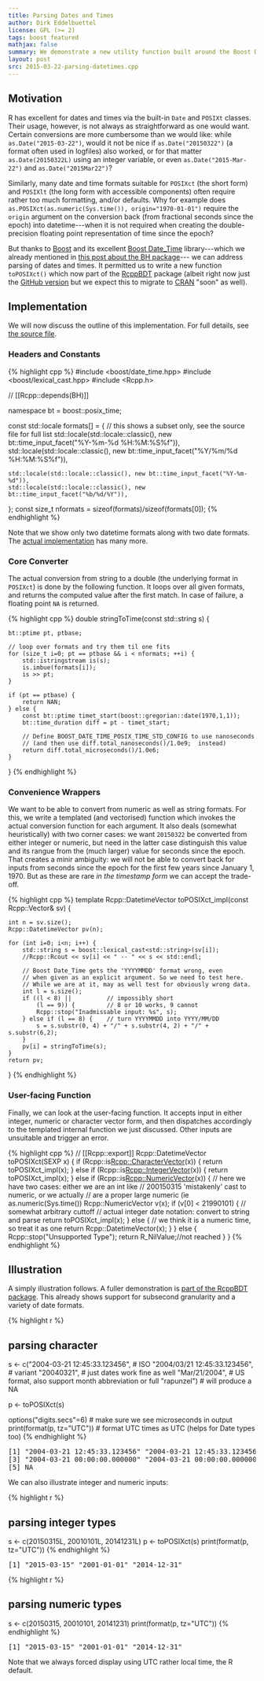 ```yaml
---
title: Parsing Dates and Times 
author: Dirk Eddelbuettel
license: GPL (>= 2)
tags: boost featured
mathjax: false
summary: We demonstrate a new utility function built around the Boost Date_Time parsing functions.
layout: post
src: 2015-03-22-parsing-datetimes.cpp
---
```


## Motivation

R has excellent for dates and times via the built-in `Date` and `POSIXt`
classes.  Their usage, however, is not always as straightforward as one
would want.  Certain conversions are more cumbersome than we would like: while
`as.Date("2015-03-22")`, would it not be nice if `as.Date("20150322")` (a
format often used in logfiles) also worked, or for that matter
`as.Date(20150322L)` using an integer variable, or even
`as.Date("2015-Mar-22")` and `as.Date("2015Mar22")`?

Similarly, many date and time formats suitable for `POSIXct` (the short form)
and `POSIXlt` (the long form with accessible components) often require rather too
much formatting, and/or defaults. Why for example does
`as.POSIXct(as.numeric(Sys.time()), origin="1970-01-01")` require the
`origin` argument on the conversion back (from fractional seconds since the
epoch) into datetime---when it is not required when creating the
double-precision floating point representation of time since the epoch?

But thanks to [Boost](http://www.boost.org) and its excellent
[Boost Date_Time](http://www.boost.org/doc/libs/1_57_0/doc/html/date_time.html)
library---which we already mentioned in
[this post about the BH package](/articles/using-boost-with-bh)--- we can
address parsing of dates and times.  It permitted us to write a new function
`toPOSIXct()` which now part of the
[RcppBDT](http://cran.r-project.org/package=RcppBDT) package (albeit right
now just the [GitHub version](https://github.com/eddelbuettel/rcppbdt) but we
expect this to migrate to [CRAN](http://cran.r-project.org) "soon" as well).

## Implementation

We will now discuss the outline of this implementation.  For full details,
see
[the source file](https://github.com/eddelbuettel/rcppbdt/blob/master/src/toPOSIXct.cpp).


### Headers and Constants


{% highlight cpp %}
#include <boost/date_time.hpp>
#include <boost/lexical_cast.hpp>
#include <Rcpp.h>

// [[Rcpp::depends(BH)]]

namespace bt = boost::posix_time;

const std::locale formats[] = {    // this shows a subset only, see the source file for full list
    std::locale(std::locale::classic(), new bt::time_input_facet("%Y-%m-%d %H:%M:%S%f")),
    std::locale(std::locale::classic(), new bt::time_input_facet("%Y/%m/%d %H:%M:%S%f")),

    std::locale(std::locale::classic(), new bt::time_input_facet("%Y-%m-%d")),
    std::locale(std::locale::classic(), new bt::time_input_facet("%b/%d/%Y")),
};
const size_t nformats = sizeof(formats)/sizeof(formats[0]);
{% endhighlight %}

Note that we show only two datetime formats along with two date
formats. The [actual implementation](https://github.com/eddelbuettel/rcppbdt/blob/master/src/toPOSIXct.cpp) has many more.


### Core Converter

The actual conversion from string to a double (the underlying format in
`POSIXct`) is done by the following function.  It loops over all given
formats, and returns the computed value after the first match. In case of
failure, a floating point `NA` is returned.

{% highlight cpp %}
double stringToTime(const std::string s) {

    bt::ptime pt, ptbase;

    // loop over formats and try them til one fits
    for (size_t i=0; pt == ptbase && i < nformats; ++i) {
        std::istringstream is(s);
        is.imbue(formats[i]);
        is >> pt;
    }
    
    if (pt == ptbase) {
        return NAN;
    } else { 
        const bt::ptime timet_start(boost::gregorian::date(1970,1,1));
        bt::time_duration diff = pt - timet_start;

        // Define BOOST_DATE_TIME_POSIX_TIME_STD_CONFIG to use nanoseconds
        // (and then use diff.total_nanoseconds()/1.0e9;  instead)
        return diff.total_microseconds()/1.0e6;
    }
}
{% endhighlight %}


### Convenience Wrappers

We want to be able to convert from numeric as well as string formats. For
this, we write a templated (and vectorised) function which invokes the actual
conversion function for each argument.  It also deals (somewhat
heuristically) with two corner cases: we want `20150322` be converted from
either integer or numeric, but need in the latter case distinguish this value
and its rangue from the (much larger) value for seconds since the epoch.
That creates a minir ambiguity: we will not be able to convert back for inputs
from seconds since the epoch for the first few years since January 1, 1970.
But as these are rare _in the timestamp form_ we can accept the trade-off.


{% highlight cpp %}
template <int RTYPE>
Rcpp::DatetimeVector toPOSIXct_impl(const Rcpp::Vector<RTYPE>& sv) {

    int n = sv.size();
    Rcpp::DatetimeVector pv(n);
    
    for (int i=0; i<n; i++) {
        std::string s = boost::lexical_cast<std::string>(sv[i]);
        //Rcpp::Rcout << sv[i] << " -- " << s << std::endl;

        // Boost Date_Time gets the 'YYYYMMDD' format wrong, even
        // when given as an explicit argument. So we need to test here.
        // While we are at it, may as well test for obviously wrong data.
        int l = s.size();
        if ((l < 8) ||          // impossibly short
            (l == 9)) {         // 8 or 10 works, 9 cannot
            Rcpp::stop("Inadmissable input: %s", s);
        } else if (l == 8) {    // turn YYYYMMDD into YYYY/MM/DD
            s = s.substr(0, 4) + "/" + s.substr(4, 2) + "/" + s.substr(6,2);
        }
        pv[i] = stringToTime(s);
    }
    return pv;
}
{% endhighlight %}

### User-facing Function

Finally, we can look at the user-facing function.  It accepts input in either
integer, numeric or character vector form, and then dispatches accordingly to
the templated internal function we just discussed.   Other inputs are
unsuitable and trigger an error.

{% highlight cpp %}
// [[Rcpp::export]]
Rcpp::DatetimeVector toPOSIXct(SEXP x) {
    if (Rcpp::is<Rcpp::CharacterVector>(x)) {
        return toPOSIXct_impl<STRSXP>(x);
    } else if (Rcpp::is<Rcpp::IntegerVector>(x)) {
        return toPOSIXct_impl<INTSXP>(x); 
    } else if (Rcpp::is<Rcpp::NumericVector>(x)) {
        // here we have two cases: either we are an int like
        // 200150315 'mistakenly' cast to numeric, or we actually
        // are a proper large numeric (ie as.numeric(Sys.time())
        Rcpp::NumericVector v(x);
        if (v[0] < 21990101) {  // somewhat arbitrary cuttoff
            // actual integer date notation: convert to string and parse
            return toPOSIXct_impl<REALSXP>(x);
        } else {
            // we think it is a numeric time, so treat it as one
            return Rcpp::DatetimeVector(x);
        }
    } else {
        Rcpp::stop("Unsupported Type");
        return R_NilValue;//not reached
    }
}
{% endhighlight %}

## Illustration

A simply illustration follows.   A fuller demonstration is
[part of the RcppBDT package](https://github.com/eddelbuettel/rcppbdt/blob/master/demo/toPOSIXct.R).
This already shows support for subsecond granularity and a variety of date formats.

{% highlight r %}
## parsing character
s <- c("2004-03-21 12:45:33.123456",    # ISO
       "2004/03/21 12:45:33.123456",    # variant
       "20040321",                      # just dates work fine as well
       "Mar/21/2004",                   # US format, also support month abbreviation or full
       "rapunzel")                      # will produce a NA

p <- toPOSIXct(s)

options("digits.secs"=6)                # make sure we see microseconds in output
print(format(p, tz="UTC"))              # format UTC times as UTC (helps for Date types too)
{% endhighlight %}



<pre class="output">
[1] &quot;2004-03-21 12:45:33.123456&quot; &quot;2004-03-21 12:45:33.123456&quot;
[3] &quot;2004-03-21 00:00:00.000000&quot; &quot;2004-03-21 00:00:00.000000&quot;
[5] NA                          
</pre>

We can also illustrate integer and numeric inputs:

{% highlight r %}
## parsing integer types
s <- c(20150315L, 20010101L, 20141231L)
p <- toPOSIXct(s)
print(format(p, tz="UTC"))
{% endhighlight %}



<pre class="output">
[1] &quot;2015-03-15&quot; &quot;2001-01-01&quot; &quot;2014-12-31&quot;
</pre>



{% highlight r %}
## parsing numeric types
s <- c(20150315, 20010101, 20141231)
print(format(p, tz="UTC"))
{% endhighlight %}



<pre class="output">
[1] &quot;2015-03-15&quot; &quot;2001-01-01&quot; &quot;2014-12-31&quot;
</pre>

Note that we always forced display using UTC rather local time, the R default.
